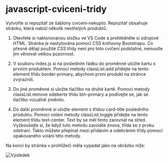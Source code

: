 # javascript-cviceni-tridy

Vytvořte si repozitář ze šablony cviceni-nekupto. Repozitář obsahuje stránku, která nabízí několik neotřelých produktů.

1. Otevřete si naklonovanou složku ve VS Code a prohlédněte si zdrojové HTML. Stránka je nastylována pomocí CSS knihovny Bootstrapu. Co přesně dělají použité CSS třídy není pro toto cvičení podstatné, nemusíte jim věnovat velkou pozornost.

2. V souboru index.js si na posledním řádku do proměnné uložte kartu s prvním produktem. Pomocí metody classList.add přidejte na tento element třídu border-primary, abychom první produkt na stránce zvýraznili.

3. Do jiné proměnné si uložte tlačítko na druhé kartě. Pomocí metody classList.remove odeberte třídu btn-primary a podívejte se, jak se tlačítko vizuálně změnilo.

4. Do další proměnné si uložte element s třídou card-title posledního produktu. Pomocí voláni metody classList.toggle přidejte na tento element třídu text-center. Text by se měl tímto zarovnat na střed. Vyzkoušejte si, že když tuto metodu zavoláte znova, třída se z prvku odstraní. Takto můžete přepínat mezi přidáním a odebráním třídy pomocí opakovaného volání této metody.

Na konci by stránka v prohlížeči měla vypadat jako na obrázku níže:

![Výsledek](https://kodim.cz/cms/assets/vyvoj-webu/js1/lekce/dom-innerhtml/cv-tridy-innerhtml/nekupto-tridy/screen-nekupto.png)